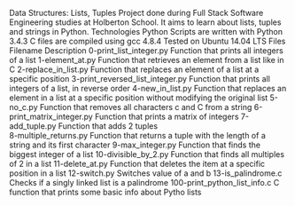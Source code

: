 Data Structures: Lists, Tuples Project done during Full Stack Software Engineering studies at Holberton School. It aims to learn about lists, tuples and strings in Python.
Technologies Python Scripts are written with Python 
3.4.3 C files are compiled using gcc 4.8.4 Tested on Ubuntu 14.04 LTS Files Filename Description 0-print_list_integer.py Function that prints all integers of a list 1-element_at.py Function that retrieves an element from a list like in C 2-replace_in_list.py Function that replaces an element of a list at a specific position 3-print_reversed_list_integer.py Function that prints all integers of a list, in reverse order 
4-new_in_list.py Function that replaces an element in a list at a specific position without modifying the original list 
5-no_c.py Function that removes all characters c and C from a string 6-print_matrix_integer.py Function that prints a matrix of integers 
7-add_tuple.py Function that adds 2 tuples <br>
8-multiple_returns.py Function that returns a tuple with the length of a string and its first character 9-max_integer.py Function that finds the biggest integer of a list 10-divisible_by_2.py Function that finds all multiples of 2 in a list 11-delete_at.py Function that deletes the item at a specific position in a list 
12-switch.py Switches value of a and b 13-is_palindrome.c Checks if a singly linked list is a palindrome 
100-print_python_list_info.c C function that prints some basic info about Pytho lists